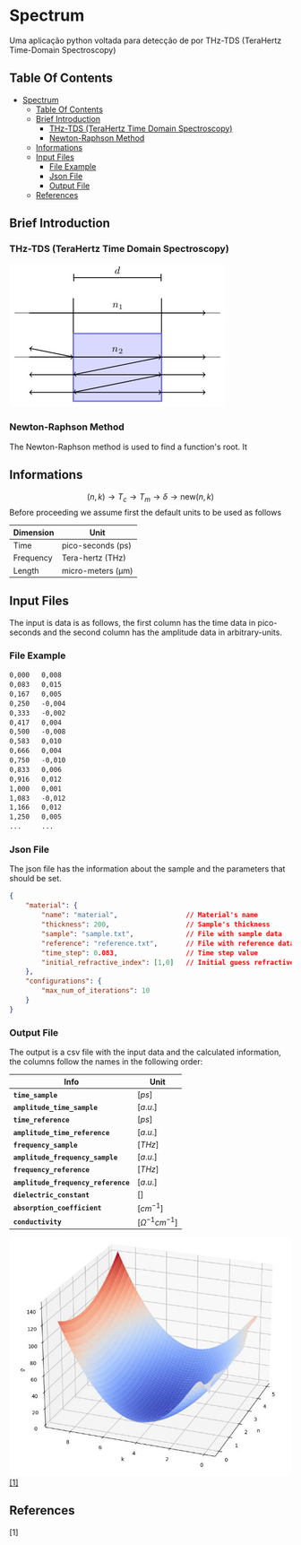 # Spectrum
Uma aplicação python voltada para detecção de por THz-TDS (TeraHertz Time-Domain Spectroscopy)

## Table Of Contents
- [Spectrum](#spectrum)
  - [Table Of Contents](#table-of-contents)
  - [Brief Introduction](#brief-introduction)
    - [THz-TDS (TeraHertz Time Domain Spectroscopy)](#thz-tds-terahertz-time-domain-spectroscopy)
    - [Newton-Raphson Method](#newton-raphson-method)
  - [Informations](#informations)
  - [Input Files](#input-files)
    - [File Example](#file-example)
    - [Json File](#json-file)
    - [Output File](#output-file)
  - [References](#references)

## Brief Introduction

### THz-TDS (TeraHertz Time Domain Spectroscopy)
![Propagation](Figures/fp.jpg)

### Newton-Raphson Method
The Newton-Raphson method is used to find a function's root. It 
## Informations 
$$(n,k) \to T_c \to T_m \to \delta \to \text{new} (n,k)$$ 
Before proceeding we assume first the default units to be used as follows

| Dimension | Unit              |
| --------- | ----------------- |
| Time      | pico-seconds (ps) |
| Frequency | Tera-hertz (THz)  |
| Length    | micro-meters (μm) |

## Input Files
The input is data is as follows, the first column has the time data in pico-seconds and the second column has the amplitude data in arbitrary-units.
### File Example
```txt 
0,000	0,008
0,083	0,015
0,167	0,005
0,250	-0,004
0,333	-0,002
0,417	0,004
0,500	-0,008
0,583	0,010
0,666	0,004
0,750	-0,010
0,833	0,006
0,916	0,012
1,000	0,001
1,083	-0,012
1,166	0,012
1,250	0,005
...     ...
```
### Json File
The json file has the information about the sample and the parameters that should be set.
```json
{
    "material": {
        "name": "material",                 // Material's name
        "thickness": 200,                   // Sample's thickness
        "sample": "sample.txt",             // File with sample data
        "reference": "reference.txt",       // File with reference data
        "time_step": 0.083,                 // Time step value
        "initial_refractive_index": [1,0]   // Initial guess refractive index
    },
    "configurations": {
        "max_num_of_iterations": 10
    }
}
```

### Output File
The output is a csv file with the input data and the calculated information, the columns follow the names in the following order:

| Info                                | Unit                   |
| ----------------------------------- | ---------------------- |
| **`time_sample`**                   | $[ps]$                 |
| **`amplitude_time_sample`**         | $[a.u.]$               |
| **`time_reference`**                | $[ps]$                 |
| **`amplitude_time_reference`**      | $[a.u.]$               |
| **`frequency_sample`**              | $[THz]$                |
| **`amplitude_frequency_sample`**    | $[a.u.]$               |
| **`frequency_reference`**           | $[THz]$                |
| **`amplitude_frequency_reference`** | $[a.u.]$               |
| **`dielectric_constant`**           | $[]$                   |
| **`absorption_coefficient`**        | $[cm^{-1}]$            |
| **`conductivity`**                  | $[\Omega^{-1}cm^{-1}]$ |

![](Figures/error_surface_zoomed.jpeg)
[[1]](#1)
## References
<a id="1">[1]</a> 

